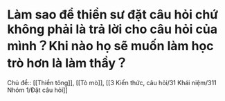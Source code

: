 # Làm sao để thiền sư đặt câu hỏi chứ không phải là trả lời cho câu hỏi của mình？Khi nào họ sẽ muốn làm học trò hơn là làm thầy？
Chủ đề:: [[Thiền tông]], [[Tò mò]], [[3 Kiến thức, câu hỏi/31 Khái niệm/311 Nhóm 1/Đặt câu hỏi]] 